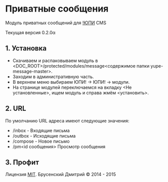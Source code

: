 # Приватные сообщения
Модуль приватных сообщений для [!ЮПИ](http://yupe.ru) CMS

Текущая версия 0.2.0α

## 1. Установка
*   Скачиваем и распаковываем модуль в <DOC_ROOT>/protected/modules/message<содержимое папки yupe-message-master>.
*   Заходим в административную часть.
*   В верхнем меню выбираем ЮПИ! -> ЮПИ! -> модули.
*   На странице модулей переключаемся на вкладку <Не установленные>, ищем модуль и справа жмём <установить>.

## 2. URL
По умолчанию URL адреса имеют следующие значения:
*   /inbox - Входящие письма
*   /outbox - Исходящие письма
*   /compose - Новое письмо
*   /pm<id сообщения> Просмотр сообщения

## 3. Профит
Лицензия [MIT](https://ru.wikipedia.org/wiki/%D0%9B%D0%B8%D1%86%D0%B5%D0%BD%D0%B7%D0%B8%D1%8F_MIT "Вики").
Брусенский Дмитрий &copy; 2014 - 2015




